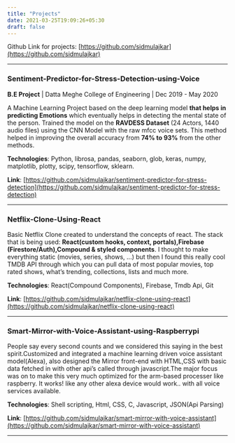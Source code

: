```yaml
---
title: "Projects"
date: 2021-03-25T19:09:26+05:30
draft: false
---
```


Github Link for projects: [https://github.com/sidmulajkar](https://github.com/sidmulajkar)

----------------------------------------------------------------------------
### Sentiment-Predictor-for-Stress-Detection-using-Voice

**B.E Project** | Datta Meghe College of Engineering | Dec 2019 - May 2020

A Machine Learning Project based on the deep learning model **that helps in predicting Emotions** which eventually helps in detecting the mental state of the person. Trained the model on the **RAVDESS Dataset** (24 Actors, 1440 audio files) using the CNN Model with the raw mfcc voice sets. This method helped in improving the overall accuracy from **74% to 93%** from the other methods.

**Technologies**: Python, librosa, pandas, seaborn, glob, keras, numpy, matplotlib, plotty, scipy, tensorflow, sklearn.

**Link**: [https://github.com/sidmulajkar/sentiment-predictor-for-stress-detection](https://github.com/sidmulajkar/sentiment-predictor-for-stress-detection)

------------------------------------------------------------------------------
### Netflix-Clone-Using-React

Basic Netflix Clone created to understand the concepts of react. The stack that is being used: **React(custom hooks, context, portals),Firebase (Firestore/Auth),Compound & styled components**. I thought to make everything static (movies, series, shows, ...) but then I found this really cool TMDB API through which you can pull data of most popular movies, top rated shows, what’s trending, collections, lists and much more.

**Technologies**: React(Compound Components), Firebase, Tmdb Api, Git

**Link**: [https://github.com/sidmulajkar/netflix-clone-using-react](https://github.com/sidmulajkar/netflix-clone-using-react)

------------------------------------------------------------------------------
### Smart-Mirror-with-Voice-Assistant-using-Raspberrypi

People say every second counts and we considered this saying in the best spirit.Customized and integrated a machine learning driven voice assistant model(Alexa), also designed the Mirror front-end with HTML,CSS with basic data fetched in with other api’s called through javascript.The major focus was on to make this very much optimized for the arm-based processer like raspberry. It works! like any other alexa device would work.. with all voice services available.

**Technologies**: Shell scripting, Html, CSS, C, Javascript, JSON(Api Parsing)

**Link**: [https://github.com/sidmulajkar/smart-mirror-with-voice-assistant](https://github.com/sidmulajkar/smart-mirror-with-voice-assistant)

------------------------------------------------------------------------------
